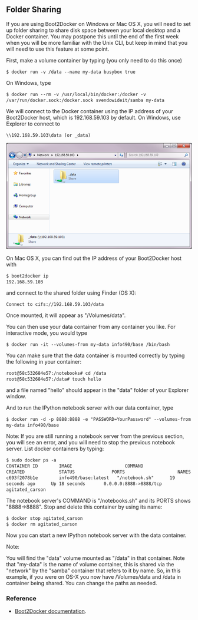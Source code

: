 ## Folder Sharing

If you are using Boot2Docker on Windows or Mac OS X, you will need to set up
folder sharing to share disk space between your local desktop and a Docker container. You may postpone this until the end of the first week when you will be
more familiar with the Unix CLI, but keep in mind that you will need to use
this feature at some point.

First, make a volume container by typing (you only need to do this once)

```console
$ docker run -v /data --name my-data busybox true
```

On Windows, type

```console
$ docker run --rm -v /usr/local/bin/docker:/docker -v
/var/run/docker.sock:/docker.sock svendowideit/samba my-data
```

We will connect to the Docker container using the IP address of your
Boot2Docker host, which is 192.168.59.103 by default. On Windows, use Explorer
to connect to

    \\192.168.59.103\data (or _data)

![connect with explorer](explorer2.png)

On Mac OS X, you can find out the IP address of your Boot2Docker host with

```console
$ boot2docker ip
192.168.59.103
```

and connect to the shared folder using Finder (OS X):

    Connect to cifs://192.168.59.103/data

Once mounted, it will appear as "/Volumes/data".

You can then use your data container from any container you like. For
interactive mode, you would type

```console
$ docker run -it --volumes-from my-data info490/base /bin/bash
```

You can make sure that the data container is mounted correctly by typing the following in your container:

```console
root@58c532684e57:/notebooks# cd /data
root@58c532684e57:/data# touch hello
```

and a file named "hello" should appear in the "data" folder of your Explorer window.

And to run the IPython notebook server with our data container, type

```console
$ docker run -d -p 8888:8888 -e "PASSWORD=YourPassword" --volumes-from my-data info490/base
```

Note: If you are still running a notebook server from the previous section, you will see an error, and you will need to stop the previous notebook server. List docker containers by typing:

```console
$ sudo docker ps -a
CONTAINER ID        IMAGE                    COMMAND             CREATED             STATUS              PORTS                    NAMES
c693f2078b1e        info490/base:latest   "/notebook.sh"      19 seconds ago      Up 18 seconds       0.0.0.0:8888->8888/tcp   agitated_carson
```

The notebook server's COMMAND is "/notebooks.sh" and its PORTS shows
"8888->8888". Stop and delete this container by using its name:

```console
$ docker stop agitated_carson
$ docker rm agitated_carson
```

Now you can start a new IPython notebook server with the data container.

Note:

You will find the "data" volume mounted as "/data" in that container. Note that "my-data" is the name of volume container, this is shared via the "network" by the "samba" container that refers to it by name. So, in this example, if you were on OS-X you now have /Volumes/data and /data in container being shared. You can change the paths as needed.

### Reference

- [Boot2Docker documentation](https://github.com/boot2docker/boot2docker).
